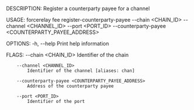 DESCRIPTION:
Register a counterparty payee for a channel

USAGE:
    forcerelay fee register-counterparty-payee --chain <CHAIN_ID> --channel <CHANNEL_ID> --port <PORT_ID> --counterparty-payee <COUNTERPARTY_PAYEE_ADDRESS>

OPTIONS:
    -h, --help    Print help information

FLAGS:
        --chain <CHAIN_ID>
            Identifier of the chain

        --channel <CHANNEL_ID>
            Identifier of the channel [aliases: chan]

        --counterparty-payee <COUNTERPARTY_PAYEE_ADDRESS>
            Address of the counterparty payee

        --port <PORT_ID>
            Identifier of the port
